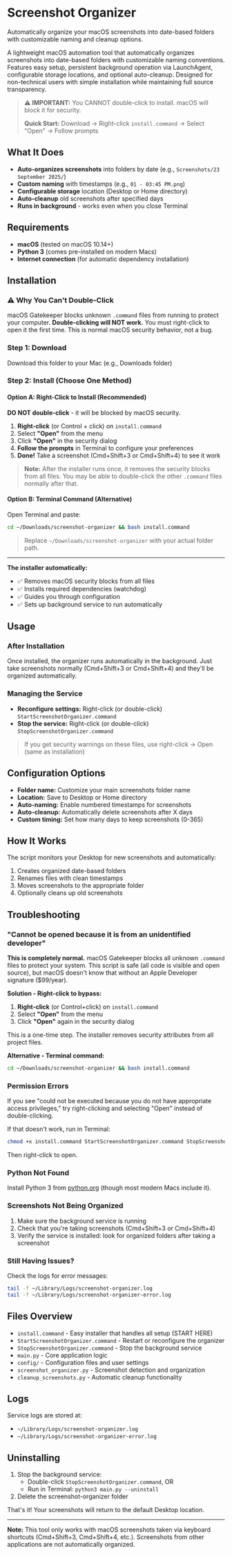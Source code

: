 # Screenshot Organizer

Automatically organize your macOS screenshots into date-based folders with customizable naming and cleanup options.

A lightweight macOS automation tool that automatically organizes screenshots into date-based folders with customizable naming conventions. Features easy setup, persistent background operation via LaunchAgent, configurable storage locations, and optional auto-cleanup. Designed for non-technical users with simple installation while maintaining full source transparency.

> **⚠️ IMPORTANT:** You CANNOT double-click to install. macOS will block it for security.
>
> **Quick Start:** Download → Right-click `install.command` → Select "Open" → Follow prompts

## What It Does

- **Auto-organizes screenshots** into folders by date (e.g., `Screenshots/23 September 2025/`)
- **Custom naming** with timestamps (e.g., `01 - 03:45 PM.png`)
- **Configurable storage** location (Desktop or Home directory)
- **Auto-cleanup** old screenshots after specified days
- **Runs in background** - works even when you close Terminal

## Requirements

- **macOS** (tested on macOS 10.14+)
- **Python 3** (comes pre-installed on modern Macs)
- **Internet connection** (for automatic dependency installation)

## Installation

### ⚠️ Why You Can't Double-Click

macOS Gatekeeper blocks unknown `.command` files from running to protect your computer. **Double-clicking will NOT work.** You must right-click to open it the first time. This is normal macOS security behavior, not a bug.

### Step 1: Download
Download this folder to your Mac (e.g., Downloads folder)

### Step 2: Install (Choose One Method)

#### Option A: Right-Click to Install (Recommended)

**DO NOT double-click** - it will be blocked by macOS security.

1. **Right-click** (or Control + click) on `install.command`
2. Select **"Open"** from the menu
3. Click **"Open"** in the security dialog
4. **Follow the prompts** in Terminal to configure your preferences
5. **Done!** Take a screenshot (Cmd+Shift+3 or Cmd+Shift+4) to see it work

> **Note:** After the installer runs once, it removes the security blocks from all files. You may be able to double-click the other `.command` files normally after that.

#### Option B: Terminal Command (Alternative)

Open Terminal and paste:
```bash
cd ~/Downloads/screenshot-organizer && bash install.command
```

> Replace `~/Downloads/screenshot-organizer` with your actual folder path.

---

**The installer automatically:**
- ✅ Removes macOS security blocks from all files
- ✅ Installs required dependencies (watchdog)
- ✅ Guides you through configuration
- ✅ Sets up background service to run automatically

## Usage

### After Installation

Once installed, the organizer runs automatically in the background. Just take screenshots normally (Cmd+Shift+3 or Cmd+Shift+4) and they'll be organized automatically.

### Managing the Service

- **Reconfigure settings:** Right-click (or double-click) `StartScreenshotOrganizer.command`
- **Stop the service:** Right-click (or double-click) `StopScreenshotOrganizer.command`

> If you get security warnings on these files, use right-click → Open (same as installation)

## Configuration Options

- **Folder name:** Customize your main screenshots folder name
- **Location:** Save to Desktop or Home directory
- **Auto-naming:** Enable numbered timestamps for screenshots
- **Auto-cleanup:** Automatically delete screenshots after X days
- **Custom timing:** Set how many days to keep screenshots (0-365)

## How It Works

The script monitors your Desktop for new screenshots and automatically:

1. Creates organized date-based folders
2. Renames files with clean timestamps
3. Moves screenshots to the appropriate folder
4. Optionally cleans up old screenshots

## Troubleshooting

### "Cannot be opened because it is from an unidentified developer"

**This is completely normal.** macOS Gatekeeper blocks all unknown `.command` files to protect your system. This script is safe (all code is visible and open source), but macOS doesn't know that without an Apple Developer signature ($99/year).

**Solution - Right-click to bypass:**
1. **Right-click** (or Control+click) on `install.command`
2. Select **"Open"** from the menu
3. Click **"Open"** again in the security dialog

This is a one-time step. The installer removes security attributes from all project files.

**Alternative - Terminal command:**
```bash
cd ~/Downloads/screenshot-organizer && bash install.command
```

### Permission Errors

If you see "could not be executed because you do not have appropriate access privileges," try right-clicking and selecting "Open" instead of double-clicking.

If that doesn't work, run in Terminal:
```bash
chmod +x install.command StartScreenshotOrganizer.command StopScreenshotOrganizer.command
```
Then right-click to open.

### Python Not Found

Install Python 3 from [python.org](https://python.org) (though most modern Macs include it).

### Screenshots Not Being Organized

1. Make sure the background service is running
2. Check that you're taking screenshots (Cmd+Shift+3 or Cmd+Shift+4)
3. Verify the service is installed: look for organized folders after taking a screenshot

### Still Having Issues?

Check the logs for error messages:
```bash
tail -f ~/Library/Logs/screenshot-organizer.log
tail -f ~/Library/Logs/screenshot-organizer-error.log
```

## Files Overview

- `install.command` - Easy installer that handles all setup (START HERE)
- `StartScreenshotOrganizer.command` - Restart or reconfigure the organizer
- `StopScreenshotOrganizer.command` - Stop the background service
- `main.py` - Core application logic
- `config/` - Configuration files and user settings
- `screenshot_organizer.py` - Screenshot detection and organization
- `cleanup_screenshots.py` - Automatic cleanup functionality

## Logs

Service logs are stored at:

- `~/Library/Logs/screenshot-organizer.log`
- `~/Library/Logs/screenshot-organizer-error.log`

## Uninstalling

1. Stop the background service:
   - Double-click `StopScreenshotOrganizer.command`, OR
   - Run in Terminal: `python3 main.py --uninstall`
2. Delete the screenshot-organizer folder

That's it! Your screenshots will return to the default Desktop location.

---

**Note:** This tool only works with macOS screenshots taken via keyboard shortcuts (Cmd+Shift+3, Cmd+Shift+4, etc.). Screenshots from other applications are not automatically organized.
